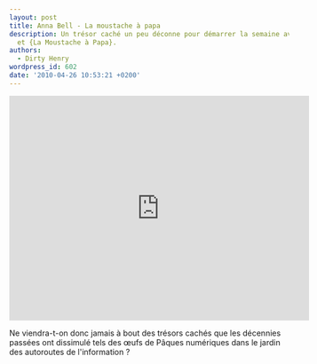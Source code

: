 ```yaml
---
layout: post
title: Anna Bell - La moustache à papa
description: Un trésor caché un peu déconne pour démarrer la semaine avec Anna Bell
  et {La Moustache à Papa}.
authors:
  - Dirty Henry
wordpress_id: 602
date: '2010-04-26 10:53:21 +0200'
---
```

<iframe width="540" height="405" src="http://www.youtube.com/embed/POYWuNNRRf0" frameborder="0" allowfullscreen></iframe>

Ne viendra-t-on donc jamais à bout des trésors cachés que les décennies passées ont dissimulé tels des œufs de Pâques numériques dans le jardin des autoroutes de l'information ?
